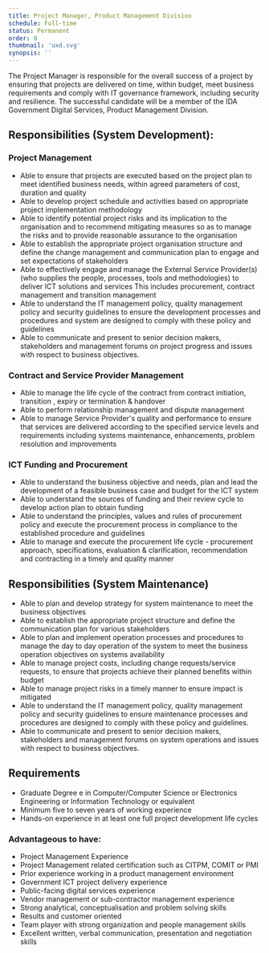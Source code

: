 ```yaml
---
title: Project Manager, Product Management Division
schedule: Full-time
status: Permanent
order: 0
thumbnail: 'uxd.svg'
synopsis: ''
---
```


The Project Manager is responsible for the overall success of a project by ensuring that projects are delivered on time, within budget, meet business requirements and comply with IT governance framework, including security and resilience. The successful candidate will be a member of the IDA Government Digital Services, Product Management Division.

## Responsibilities (System Development):

### Project Management

* Able to ensure that projects are executed based on the project plan to meet identified business needs, within agreed parameters of cost, duration and quality
* Able to develop project schedule and activities based on appropriate project implementation methodology
* Able to identify potential project risks and its implication to the organisation and to recommend mitigating measures so as to manage the risks and to provide reasonable assurance to the organisation
* Able to establish the appropriate project organisation structure and define the change management and communication plan to engage and set expectations of stakeholders
* Able to effectively engage and manage the External Service Provider(s) (who supplies the people, processes, tools and methodologies) to deliver ICT solutions and services This includes procurement, contract management and transition management
* Able to understand the IT management policy, quality management policy and security guidelines to ensure the development processes and procedures and system are designed to comply with these policy and guidelines
* Able to communicate and present to senior decision makers, stakeholders and management forums on project progress and issues with respect to business objectives.

### Contract and Service Provider Management

* Able to manage the life cycle of the contract from contract initiation, transition , expiry or termination & handover
* Able to perform relationship management and dispute management
* Able to manage Service Provider's quality and performance to ensure that services are delivered according to the specified service levels and requirements including systems maintenance, enhancements, problem resolution and improvements

### ICT Funding and Procurement

* Able to understand the business objective and needs, plan and lead the development of a feasible business case and budget for the ICT system
* Able to understand the sources of funding and their review cycle to develop action plan to obtain funding
* Able to understand the principles, values and rules  of  procurement policy and execute the procurement process in compliance to the established procedure and guidelines
* Able to manage and execute the procurement life cycle - procurement approach, specifications,   evaluation &  clarification, recommendation and  contracting in a timely and quality manner

## Responsibilities (System Maintenance)

* Able to plan and develop strategy for system maintenance to meet the business objectives
* Able to establish the appropriate  project structure and define the communication plan for various stakeholders
* Able to plan and implement operation processes and procedures to manage the day to day operation of the system to meet the business operation objectives on systems availability
* Able to manage project costs, including change requests/service requests, to ensure that projects achieve their planned benefits within budget
* Able to manage project risks in a timely manner to ensure impact is mitigated
* Able to understand the IT management policy, quality management policy and security guidelines to ensure maintenance processes and procedures are designed to comply with these policy and guidelines.
* Able to communicate and present to senior decision makers, stakeholders and management forums on system operations and issues with respect to business objectives.

## Requirements

* Graduate Degree e in Computer/Computer Science or Electronics Engineering or Information Technology or equivalent
* Minimum five to seven years of working experience
* Hands-on experience in at least one full project development life cycles

### Advantageous to have:

* Project Management Experience
* Project Management related certification such as CITPM,  COMIT or PMI
* Prior experience working in a product management environment
* Government ICT project delivery experience
* Public-facing digital services experience
* Vendor management or sub-contractor management experience
* Strong analytical, conceptualisation and problem solving skills
* Results and customer oriented
* Team player with strong organization and people management  skills
* Excellent written, verbal communication, presentation and negotiation skills

